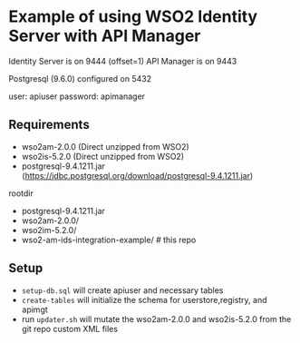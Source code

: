 # Example of using WSO2 Identity Server with API Manager

Identity Server is on 9444 (offset=1)
API Manager is on 9443

Postgresql (9.6.0) configured on 5432

user: apiuser
password: apimanager


## Requirements

- wso2am-2.0.0 (Direct unzipped from WSO2)
- wso2is-5.2.0 (Direct unzipped from WSO2)
- postgresql-9.4.1211.jar  (https://jdbc.postgresql.org/download/postgresql-9.4.1211.jar)


rootdir

* postgresql-9.4.1211.jar
* wso2am-2.0.0/
* wso2im-5.2.0/
* wso2-am-ids-integration-example/ # this repo


## Setup

- `setup-db.sql` will create apiuser and necessary tables
- `create-tables` will initialize the schema for userstore,registry, and apimgt
- run `updater.sh` will mutate the wso2am-2.0.0 and wso2is-5.2.0 from the git repo custom XML files
